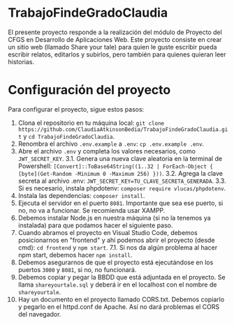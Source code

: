 # TrabajoFindeGradoClaudia
El presente proyecto responde a la realización del módulo de Proyecto del CFGS en Desarrollo de Aplicaciones Web. Este proyecto consiste en crear un sitio web (llamado Share your tale) para quien le guste escribir pueda escribir relatos, editarlos y subirlos, pero también para quienes quieran leer historias.


# Configuración del proyecto

Para configurar el proyecto, sigue estos pasos:

1. Clona el repositorio en tu máquina local: `git clone https://github.com/ClaudiaAtkinsonBedia/TrabajoFindeGradoClaudia.git` y
   `cd TrabajoFindeGradoClaudia`.
2. Renombra el archivo `.env.example` a `.env`: `cp .env.example .env`.
3. Abre el archivo `.env` y completa los valores necesarios, como `JWT_SECRET_KEY`.
    3.1. Genera una nueva clave aleatoria en la terminal de Powershell: `[Convert]::ToBase64String((1..32 | ForEach-Object { [byte](Get-Random -Minimum 0 -Maximum 256) }))`.
    3.2. Agrega la clave secreta al archivo .env: `JWT_SECRET_KEY=TU_CLAVE_SECRETA_GENERADA`.
    3.3. Si es necesario, instala phpdotenv: `composer require vlucas/phpdotenv`.
4. Instala las dependencias: `composer install`.
5. Ejecuta el servidor en el puerto `8081`. Importante que sea ese puerto, si no, no va a funcionar. Se recomienda usar XAMPP.
6. Debemos instalar Node.js en nuestra máquina (si no la tenemos ya instalada) para que podamos hacer el siguiente paso.
7. Cuando abramos el proyecto en Visual Studio Code, debemos posicionarnos en "frontend" y ahí podemos abrir el proyecto (desde cmd): `cd frontend` y `npm start`.
    7.1. Si nos da algún problema al hacer npm start, debemos hacer `npm install`.
8. Debemos asegurarnos de que el proyecto está ejecutándose en los puertos `3000` y `8081`, si no, no funcionará.
9. Debemos copiar y pegar la BBDD que está adjuntada en el proyecto. Se llama `shareyourtale.sql` y deberá ir en el localhost con el nombre de `shareyourtale`.
10. Hay un documento en el proyecto llamado CORS.txt. Debemos copiarlo y pegarlo en el httpd.conf de Apache. Así no dará problemas el CORS del navegador. 
